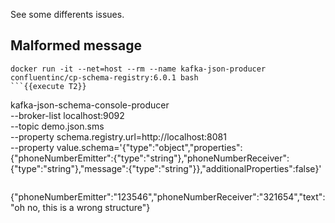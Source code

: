 See some differents issues.

## Malformed message

```
docker run -it --net=host --rm --name kafka-json-producer confluentinc/cp-schema-registry:6.0.1 bash
```{{execute T2}}

```
kafka-json-schema-console-producer \
    --broker-list localhost:9092 \
    --topic demo.json.sms \
    --property schema.registry.url=http://localhost:8081 \
    --property value.schema='{"type":"object","properties":{"phoneNumberEmitter":{"type":"string"},"phoneNumberReceiver":{"type":"string"},"message":{"type":"string"}},"additionalProperties":false}'
```{{execute T2}}

```
{"phoneNumberEmitter":"123546","phoneNumberReceiver":"321654","text":"oh no, this is a wrong structure"}
```{{execute T2}}